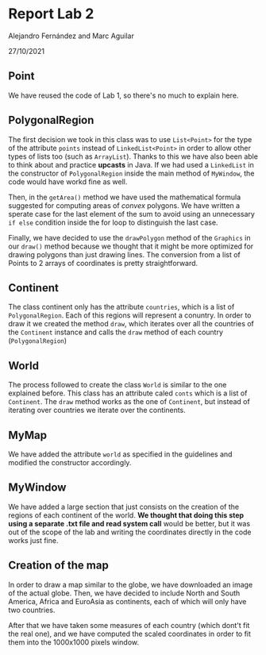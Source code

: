 # Report Lab 2
Alejandro Fernández and Marc Aguilar

27/10/2021

## Point
We have reused the code of Lab 1, so there's no much to explain here.

## PolygonalRegion
The first decision we took in this class was to use `List<Point>` for the type of the attribute `points` instead of `LinkedList<Point>` in order to allow other types of lists too (such as `ArrayList`). Thanks to this we have also been able to think about and practice **upcasts** in Java. If we had used a `LinkedList` in the constructor of `PolygonalRegion` inside the main method of `MyWindow`, the code would have workd fine as well.

Then, in the `getArea()` method we have used the mathematical formula suggested for computing areas of _convex_ polygons. We have written a sperate case for the last element of the sum to avoid using an unnecessary `if else` condition inside the for loop to distinguish the last case.

Finally, we have decided to use the `drawPolygon` method of the `Graphics` in our `draw()` method because we thought that it might be more optimized for drawing polygons than just drawing lines. The conversion from a list of Points to 2 arrays of coordinates is pretty straightforward.

## Continent
The class continent only has the attribute `countries`, which is a list of `PolygonalRegion`. Each of this regions will represent a conuntry. In order to draw it we created the method `draw`, which iterates over all the countries of the `Continent` instance and calls the `draw` method of each country (`PolygonalRegion`)

## World
The process followed to create the class `World` is similar to the one explained before. This class has an attribute caled `conts` which is a list of `Continent`. The `draw` method works as the one of `Continent`, but instead of iterating over countries we iterate over the continents. 

## MyMap
We have added the attribute `world` as specified in the guidelines and modified the constructor accordingly.

## MyWindow
We have added a large section that just consists on the creation of the regions of each continent of the world. **We thought that doing this step using a separate .txt file and read system call** would be better, but it was out of the scope of the lab and writing the coordinates directly in the code works just fine.

## Creation of the map
In order to draw a map similar to the globe, we have downloaded an image of the actual globe. Then, we have decided to include North and South America, Africa and EuroAsia as continents, each of which will only have two countries. 

After that we have taken some measures of each country (which dont't fit the real one), and we have computed the scaled coordinates in order to fit them into the 1000x1000 pixels window. 